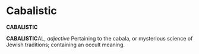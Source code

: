 # Cabalistic

**CABALISTIC**

**CABALISTIC**AL, _adjective_ Pertaining to the cabala, or mysterious science of Jewish traditions; containing an occult meaning.